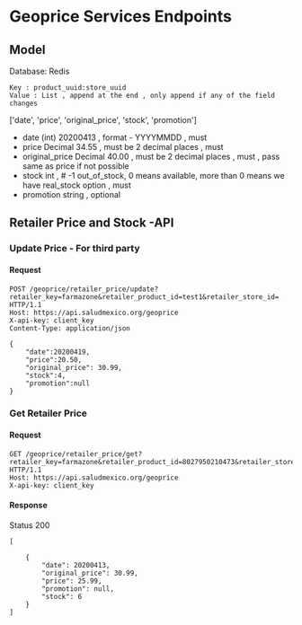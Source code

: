# Geoprice Services Endpoints

## Model 

Database:  Redis 
```
Key : product_uuid:store_uuid
Value : List , append at the end , only append if any of the field changes 
```

['date', 'price', 'original_price', 'stock', 'promotion']

* date (int) 20200413 , format - YYYYMMDD , must
* price Decimal 34.55 , must be 2 decimal places , must 
* original_price Decimal 40.00 , must be 2 decimal places , must , pass same as price if not possible
* stock int , # -1 out_of_stock, 0 means available, more than 0 means we have real_stock option , must
* promotion string , optional

## Retailer Price and Stock -API

### Update Price - For third party

#### Request

```
POST /geoprice/retailer_price/update?retailer_key=farmazone&retailer_product_id=test1&retailer_store_id= HTTP/1.1
Host: https://api.saludmexico.org/geoprice
X-api-key: client_key
Content-Type: application/json

{
	"date":20200419,
	"price":20.50,
	"original_price": 30.99,
	"stock":4,
	"promotion":null
}

```

### Get Retailer Price

#### Request

``` 
GET /geoprice/retailer_price/get?retailer_key=farmazone&retailer_product_id=8027950210473&retailer_store_id=1 HTTP/1.1
Host: https://api.saludmexico.org/geoprice
X-api-key: client_key

```

#### Response 

Status 200

``` 
[

    {
        "date": 20200413,
        "original_price": 30.99,
        "price": 25.99,
        "promotion": null,
        "stock": 6
    }
]


```
